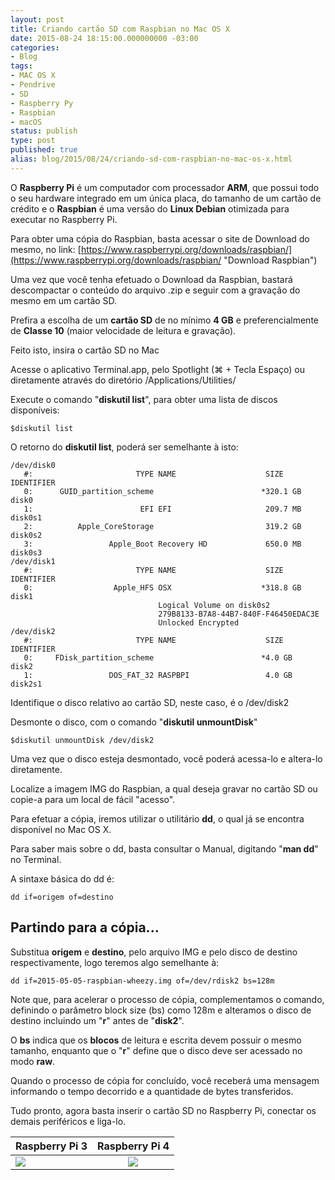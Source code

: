 ```yaml
---
layout: post
title: Criando cartão SD com Raspbian no Mac OS X
date: 2015-08-24 18:15:00.000000000 -03:00
categories:
- Blog
tags:
- MAC OS X
- Pendrive
- SD
- Raspberry Py
- Raspbian
- macOS
status: publish
type: post
published: true
alias: blog/2015/08/24/criando-sd-com-raspbian-no-mac-os-x.html
---
```


O **Raspberry Pi** é um computador com processador **ARM**, que possui todo o seu hardware integrado em um única placa, do tamanho de um cartão de crédito e o **Raspbian** é uma versão do **Linux Debian** otimizada para executar no Raspberry Pi.

Para obter uma cópia do Raspbian, basta acessar o site de Download do mesmo, no link: [https://www.raspberrypi.org/downloads/raspbian/](https://www.raspberrypi.org/downloads/raspbian/ "Download Raspbian")

Uma vez que você tenha efetuado o Download da Raspbian, bastará descompactar o conteúdo do arquivo .zip e seguir com a gravação do mesmo em um cartão SD.

Prefira a escolha de um **cartão SD** de no mínimo **4 GB** e preferencialmente de **Classe 10** (maior velocidade de leitura e gravação).

Feito isto, insira o cartão SD no Mac

Acesse o aplicativo Terminal.app, pelo Spotlight (⌘ + Tecla Espaço) ou diretamente através do diretório /Applications/Utilities/

Execute o comando "**diskutil list**", para obter uma lista de discos disponíveis:

	$diskutil list

O retorno do **diskutil list**, poderá ser semelhante à isto:

	/dev/disk0
	   #:                       TYPE NAME                    SIZE       IDENTIFIER
	   0:      GUID_partition_scheme                        *320.1 GB   disk0
	   1:                        EFI EFI                     209.7 MB   disk0s1
	   2:          Apple_CoreStorage                         319.2 GB   disk0s2
	   3:                 Apple_Boot Recovery HD             650.0 MB   disk0s3
	/dev/disk1
	   #:                       TYPE NAME                    SIZE       IDENTIFIER
	   0:                  Apple_HFS OSX                    *318.8 GB   disk1
	                                 Logical Volume on disk0s2
	                                 279B8133-B7A8-44B7-840F-F46450EDAC3E
	                                 Unlocked Encrypted
	/dev/disk2
	   #:                       TYPE NAME                    SIZE       IDENTIFIER
	   0:     FDisk_partition_scheme                        *4.0 GB     disk2
	   1:                 DOS_FAT_32 RASPBPI                 4.0 GB     disk2s1


Identifique o disco relativo ao cartão SD, neste caso, é o /dev/disk2

Desmonte o disco, com o comando "**diskutil unmountDisk**"

	$diskutil unmountDisk /dev/disk2

Uma vez que o disco esteja desmontado, você poderá acessa-lo e altera-lo diretamente.

Localize a imagem IMG do Raspbian, a qual deseja gravar no cartão SD ou copie-a para um local de fácil "acesso".

Para efetuar a cópia, iremos utilizar o utilitário **dd**, o qual já se encontra disponível no Mac OS X.

Para saber mais sobre o dd, basta consultar o Manual, digitando "**man dd**" no Terminal.

A sintaxe básica do dd é:

	dd if=origem of=destino


## Partindo para a cópia...

Substitua **origem** e **destino**, pelo arquivo IMG e pelo disco de destino respectivamente, logo teremos algo semelhante à:

	dd if=2015-05-05-raspbian-wheezy.img of=/dev/rdisk2 bs=128m

Note que, para acelerar o processo de cópia, complementamos o comando, definindo o parâmetro block size (bs) como 128m e alteramos o disco de destino incluindo um "**r**" antes de "**disk2**".

O **bs** indica que os **blocos** de leitura e escrita devem possuir o mesmo tamanho, enquanto que o "**r**" define que o disco deve ser acessado no modo **raw**.

Quando o processo de cópia for concluído, você receberá uma mensagem informando o tempo decorrido e a quantidade de bytes transferidos.

Tudo pronto, agora basta inserir o cartão SD no Raspberry Pi, conectar os demais periféricos e liga-lo.

| Raspberry Pi 3  | Raspberry Pi 4  |
| --------------- |:---------------:|
| <a href="https://www.amazon.com.br/gp/product/B01CD5VC92?ie=UTF8&linkCode=li2&tag=maiconschmitz-20&linkId=f78888f06dce5d5c188975d236d5588a&language=pt_BR&ref_=as_li_ss_il" target="_blank"><img border="0" src="//ws-na.amazon-adsystem.com/widgets/q?_encoding=UTF8&ASIN=B01CD5VC92&Format=_SL160_&ID=AsinImage&MarketPlace=BR&ServiceVersion=20070822&WS=1&tag=maiconschmitz-20&language=pt_BR" ></a><img src="https://ir-br.amazon-adsystem.com/e/ir?t=maiconschmitz-20&language=pt_BR&l=li2&o=33&a=B01CD5VC92" width="1" height="1" border="0" alt="" style="border:none !important; margin:0px !important;" /> | <a href="https://www.amazon.com.br/gp/product/B07TC2BK1X?ie=UTF8&linkCode=li2&tag=maiconschmitz-20&linkId=339987b89111e149a1cb0e347288dd44&language=pt_BR&ref_=as_li_ss_il" target="_blank"><img border="0" src="//ws-na.amazon-adsystem.com/widgets/q?_encoding=UTF8&ASIN=B07TC2BK1X&Format=_SL160_&ID=AsinImage&MarketPlace=BR&ServiceVersion=20070822&WS=1&tag=maiconschmitz-20&language=pt_BR" ></a><img src="https://ir-br.amazon-adsystem.com/e/ir?t=maiconschmitz-20&language=pt_BR&l=li2&o=33&a=B07TC2BK1X" width="1" height="1" border="0" alt="" style="border:none !important; margin:0px !important;" /> |